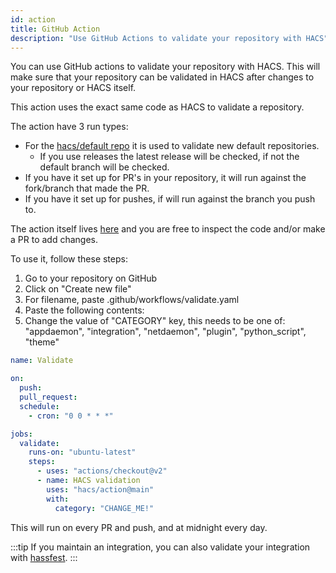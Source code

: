 ```yaml
---
id: action
title: GitHub Action
description: "Use GitHub Actions to validate your repository with HACS"
---
```


You can use GitHub actions to validate your repository with HACS.
This will make sure that your repository can be validated in HACS after changes to your repository or HACS itself.

This action uses the exact same code as HACS to validate a repository.


The action have 3 run types:

- For the [hacs/default repo](https://github.com/hacs/default) it is used to validate new default repositories.
  - If you use releases the latest release will be checked, if not the default branch will be checked.
- If you have it set up for PR's in your repository, it will run against the fork/branch that made the PR.
- If you have it set up for pushes, if will run against the branch you push to.

The action itself lives [here](https://github.com/hacs/action) and you are free to inspect the code and/or make a PR to add changes.

To use it, follow these steps:

1. Go to your repository on GitHub
1. Click on "Create new file"
1. For filename, paste .github/workflows/validate.yaml
1. Paste the following contents:
1. Change the value of "CATEGORY" key, this needs to be one of: "appdaemon", "integration", "netdaemon", "plugin", "python_script", "theme"

```yaml title=".github/workflows/validate.yml"
name: Validate

on:
  push:
  pull_request:
  schedule:
    - cron: "0 0 * * *"

jobs:
  validate:
    runs-on: "ubuntu-latest"
    steps:
      - uses: "actions/checkout@v2"
      - name: HACS validation
        uses: "hacs/action@main"
        with:
          category: "CHANGE_ME!"
```

This will run on every PR and push, and at midnight every day.

:::tip
If you maintain an integration, you can also validate your integration with [hassfest](https://developers.home-assistant.io/blog/2020/04/16/hassfest).
:::
